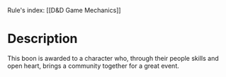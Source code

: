 Rule's index: [[D&D Game Mechanics]]
# Description
This boon is awarded to a character who, through their people skills and open heart, brings a community together for a great event. 